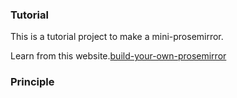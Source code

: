 ### Tutorial

This is a tutorial project to make a mini-prosemirror.

Learn from this website.[build-your-own-prosemirror](https://nytimes.github.io/oak-byo-react-prosemirror-redux/post/build-your-own-pm-view/)

### Principle

